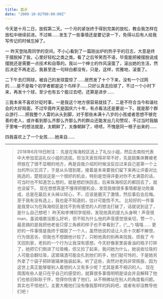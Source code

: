 ```yaml
---
title: 盘点
date: "2009-10-02T00:00:00Z"
---
```

今天是十月二日，放假第二天。一个月的紧张终于得到完美的放松，教会我怎样在放松中继续前进。不过嘛……发生了一些事情还是要记录一下，免得以后有人给我写传记的时候忘掉了。
       
一 昨天登陆周同学的空间，不小心看到了一篇刚出炉的热乎乎的日志，大意是终于摆脱掉了我，心里好轻松之类之类。看了之后爷笑而不语，毕竟能把被摆脱说成摆脱还是需要一点技术和自尊的。我以一个绅士的作风滚蛋了，滚出她的生活，然后决定不再走近。我甚至连一句辩白都没有，只是，这样，优雅地，滚蛋了。
       
二下午去打网球，被自己的发球震惊了……居然发了十个下来，没有一个过网的……是不是每个初学者都是这个鸟样子……只好认真去捡球了，不过一个小时下来，再发十个球，至少也有五个能过去吧，还算是进步……
       
三我本来不喜欢针砭时事，一是我这个地方很容易就挂了、二是不符合当今和谐社会的大好局面，不过毕竟昨天是国庆六十年，有点看法还是要说一下。就是那个群众游行……把我整个人雷的从头到脚，对于那些未满十八岁的小孩或者思想不够完善的老人，或许看到那么齐那么齐那么齐的群众还能发出几句赞叹，不过当时我脑子里唯一的想法就是，太朝鲜了，太像朝鲜了，啧啧，不愧是同一根子出来的……
      
四我喜欢上了一个女孩……她来自……

---

> 2018年6月19日附注：
> 先是在珠海校区选上了礼仪小姐，然后去南校代表中大参加亚运礼仪小姐的选拔。但当天表现得非常不好，先是跳集体舞被老师放在了很不显眼的地方，再是自我介绍的时候没反应过来自己是第一个上台的所以忘词了，于是从头错到尾，接着是本来要我们留下来再让评委对比挑选的，楚翘说这是一个很好的机会，特别是觉得评委对你不太满意的话，可当时也不知道怎么想的，就是想赶快回去，后来珠海校区的都回去了，就也没留下。
> 现在想想真是不懂得把握机会，发现我做很多事情都是功败垂成，总是在最后关头掉以轻心，不，应该是磨灭了激情，然后事后会后悔。至于我有没有选上，我也是不知道的，估计可能性不大。
> 比较好的一件事是我曾以为在珠海校区是找不到有感觉的人的想法打破了，话就说到这了，是什么自己想吧！
> 昨天和李博同学视频，发现他真的是九头身啊！声音很man，虽说唱歌没那么好听，但不知为什么他的声音感觉很亲切，赞一个，最恶搞的是我把他老爸只穿三角裤的样子也不幸看到了，(*^__^*) 嘻嘻……
> 更好的一件事情是我终于摆脱了一个人，虽然他说的话让人杀十次都不解恨，行为很恶劣，但我也不想跟他计较了，只盼他真的别再来找我，烦我了
> 今天回到家，老妈的一个行为让我深有感想。今天好像家里装香油的瓶子打碎了，她把它们倒进了垃圾桶，但又捡了起来，我问她为什么，她说收垃圾的人可能会翻垃圾，这玻璃渣可能会扎到他们的手，他们挺可怜的，于是她另外拿了个袋子把碎玻璃单独装起来。听了这些，突然对老妈非常佩服，因为这世上真正能够替别人着想的人又有多少呢？尤其是素不相识的人。
> 现在周围有些人是只在乎自己的感受的，就算很多事情明明是误会并且解释了他们也依旧耿耿于怀，觉得你伤害了他们，从不稍微站在别人的角度看问题。其实也不怪他们，主要大概他们没有像我那样的妈妈吧，或者有却没教导他们吧！
